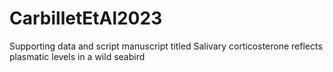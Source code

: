 # CarbilletEtAl2023
Supporting data and script manuscript titled Salivary corticosterone reflects plasmatic levels in a wild seabird
